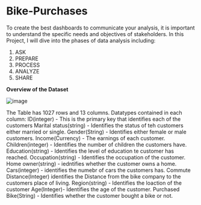 # Bike-Purchases
To create the best dashboards to communicate your analysis, it is important to understand the specific needs and objectives of stakeholders. In this Project, I will dive into the phases of data analysis including:
1. ASK
2. PREPARE
3. PROCESS
4. ANALYZE
5. SHARE 

**Overview of the Dataset**

![image](https://github.com/zilphar/Bike-Purchases/assets/116642579/cc65c36f-b8bf-4ad6-abd7-704158a2656b)

The Table has 1027 rows and 13 columns. 
Datatypes contained in each column:
ID(integer) - This is the primary key that identifies each of the customers 
Marital status(string) - Identifies the status of teh customers either married or single.
Gender(String) - Identifies either female or male customers.
Income(Currency) - The earnings of each customer.
Children(integer) - Identifies the number of children the customers have.
Education(string) - Identifies the level of education te customer has reached.
Occupation(string) - Identifies the occupation of the customer.
Home owner(string) - iedntifies whether the customer owns a home.
Cars(integer) - identifies the numebr of cars the customers has.
Commute Distance(Integer) identifies the Distance from the bike company to the customers place of living.
Region(string) - Identifies the loaction of the customer
Age(Integer)- Identifies the age of the customer.
Purchased Bike(String) - Identifies whether the customer bought a bike or not. 


